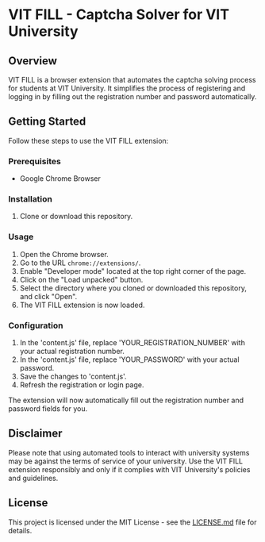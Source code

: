 # VIT FILL - Captcha Solver for VIT University

## Overview
VIT FILL is a browser extension that automates the captcha solving process for students at VIT University. It simplifies the process of registering and logging in by filling out the registration number and password automatically.

## Getting Started
Follow these steps to use the VIT FILL extension:

### Prerequisites
- Google Chrome Browser

### Installation
1. Clone or download this repository.

### Usage
1. Open the Chrome browser.
2. Go to the URL `chrome://extensions/`.
3. Enable "Developer mode" located at the top right corner of the page.
4. Click on the "Load unpacked" button.
5. Select the directory where you cloned or downloaded this repository, and click "Open".
6. The VIT FILL extension is now loaded.

### Configuration
1. In the 'content.js' file, replace 'YOUR_REGISTRATION_NUMBER' with your actual registration number.
2. In the 'content.js' file, replace 'YOUR_PASSWORD' with your actual password.
3. Save the changes to 'content.js'.
4. Refresh the registration or login page.

The extension will now automatically fill out the registration number and password fields for you.

## Disclaimer
Please note that using automated tools to interact with university systems may be against the terms of service of your university. Use the VIT FILL extension responsibly and only if it complies with VIT University's policies and guidelines.

## License
This project is licensed under the MIT License - see the [LICENSE.md](LICENSE.md) file for details.
